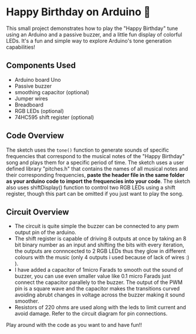 #  Happy Birthday on Arduino 🎂

This small project demonstrates how to play the "Happy Birthday" tune using an Arduino and a passive buzzer, and a little fun display of colorful LEDs. It's a fun and simple way to explore Arduino's tone generation capabilities!

##  Components Used
- Arduino board Uno
- Passive buzzer
- smoothing capacitor (optional)
- Jumper wires
- Breadboard
- RGB LEDs (optional)
- 74HC595 shift register (optional)

##  Code Overview
The sketch uses the `tone()` function to generate sounds of specific frequencies that correspond to the musical notes of the "Happy Birthday" song and plays them for a specific period of time. 
The sketch uses a user defined library "pitches.h" that contains the names of all musical notes and their corresponding frequencies, **paste the header file in the same folder as your arduino code to import the frequencies into your code**. 
The sketch also uses shiftDisplay() function to control two RGB LEDs using a shift register, though this part can be omitted if you just want to play the song.

## Circuit Overview
- The circuit is quite simple the buzzer can be connected to any pwm output pin of the arduino.
- The shift register is capable of driving 8 outputs at once by taking an 8 bit binary number as an input and shifting the bits with every iteration, the outputs are
  connncected to 2 RGB LEDs thus they glow in different colours with the music (only 4 outputs i used because of lack of wires :) ).
- I have added a capacitor of 1micro Farads to smooth out the sound of buzzer, you can use even smaller value like 0.1 micro Farads just connect the capacitor parallely to the buzzer. The output of the PWM pin is a square wave and the capacitor makes the transitions curved avoiding abrubt changes in voltage across the       buzzer making it sound smoother.
- Resistors of 220 ohms are used along with the leds to limit current and avoid damage.
Refer to the circuit diagram for pin connections.


Play around with the code as you want to and have fun!!


